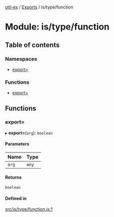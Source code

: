 [util-ex](../README.md) / [Exports](../modules.md) / is/type/function

# Module: is/type/function

## Table of contents

### Namespaces

- [export&#x3D;](is_type_function.export_.md)

### Functions

- [export&#x3D;](is_type_function.md#export&#x3D;)

## Functions

### export&#x3D;

▸ **export=**(`arg`): `boolean`

#### Parameters

| Name | Type |
| :------ | :------ |
| `arg` | `any` |

#### Returns

`boolean`

#### Defined in

[src/is/type/function.js:1](https://github.com/snowyu/util-ex.js/blob/0666556/src/is/type/function.js#L1)
